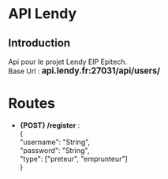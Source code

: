 
# API Lendy

## Introduction
Api pour le projet Lendy EIP Epitech.  
Base Url : <b><span style="font-size:1.2em;">api.lendy.fr:27031/api/users/</span></b>

# Routes

 - **{POST} /register** :  
    {  
	"username": "String",  
	"password": "String",  
	"type": ["preteur", "emprunteur"]  
	}  

 
